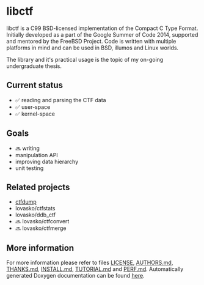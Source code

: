 libctf
======

libctf is a C99 BSD-licensed implementation of the Compact C Type Format.
Initially developed as a part of the Google Summer of Code 2014, supported and
mentored by the FreeBSD Project. Code is written with multiple platforms in
mind and can be used in BSD, illumos and Linux worlds.

The library and it's practical usage is the topic of my on-going undergraduate
thesis.

Current status
--------------
 * :white_check_mark: reading and parsing the CTF data
 * :white_check_mark: user-space
 * :white_check_mark: kernel-space

Goals
-----
 * :soon: writing
 * manipulation API
 * improving data hierarchy
 * unit testing

Related projects
----------------
 * [ctfdump](/lovasko/ctfdump)
 * lovasko/ctfstats
 * lovasko/ddb_ctf
 * :soon: lovasko/ctfconvert
 * :soon: lovasko/ctfmerge


More information
----------------
For more information please refer to files [LICENSE](LICENSE),
[AUTHORS.md](AUTHORS.md), [THANKS.md](THANKS.md), [INSTALL.md](INSTALL.md), 
[TUTORIAL.md](TUTORIAL.md) and [PERF.md](PERF.md).
Automatically generated Doxygen documentation can be found [here](doc/doxygen).

